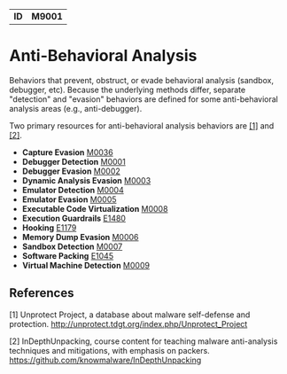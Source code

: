 |||
|--|-----|
|**ID**|**M9001**|

# Anti-Behavioral Analysis
Behaviors that prevent, obstruct, or evade behavioral analysis (sandbox, debugger, etc). Because the underlying methods differ, separate "detection" and "evasion" behaviors are defined for some anti-behavioral analysis areas (e.g., anti-debugger). 

Two primary resources for anti-behavioral analysis behaviors are [[1]](#1) and [[2]](#2).

* **Capture Evasion** [M0036](../anti-behavioral-analysis/evade-capture.md)
* **Debugger Detection** [M0001](../anti-behavioral-analysis/detect-debugger.md)
* **Debugger Evasion** [M0002](../anti-behavioral-analysis/evade-debugger.md)
* **Dynamic Analysis Evasion** [M0003](../anti-behavioral-analysis/evade-dynamic-analysis.md)
* **Emulator Detection** [M0004](../anti-behavioral-analysis/detect-emulator.md)
* **Emulator Evasion** [M0005](../anti-behavioral-analysis/evade-emulator.md)
* **Executable Code Virtualization** [M0008](../anti-static-analysis/exe-code-virtualize.md)
* **Execution Guardrails** [E1480](../anti-behavioral-analysis/execution-guardrails.md)
* **Hooking** [E1179](../credential-access/hooking.md)
* **Memory Dump Evasion** [M0006](../anti-behavioral-analysis/evade-memory-dump.md)
* **Sandbox Detection** [M0007](../anti-behavioral-analysis/detect-sandbox.md)
* **Software Packing** [E1045](../anti-static-analysis/software-packing.md)
* **Virtual Machine Detection** [M0009](../anti-behavioral-analysis/detect-vm.md)

References
----------
<a name="1">[1]</a> Unprotect Project, a database about malware self-defense and protection. http://unprotect.tdgt.org/index.php/Unprotect_Project

<a name="2">[2]</a> InDepthUnpacking, course content for teaching malware anti-analysis techniques and mitigations, with emphasis on packers. https://github.com/knowmalware/InDepthUnpacking

 
